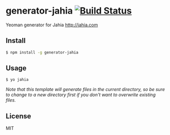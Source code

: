 # generator-jahia [![Build Status](https://travis-ci.org/f4bien/generator-jahia.svg?branch=master)](https://travis-ci.org/f4bien/generator-jahia)

Yeoman generator for Jahia http://jahia.com

## Install

```sh
$ npm install -g generator-jahia
```

## Usage

```sh
$ yo jahia
```

*Note that this template will generate files in the current directory, so be sure to change to a new directory first if you don't want to overwrite existing files.*

## License

MIT
